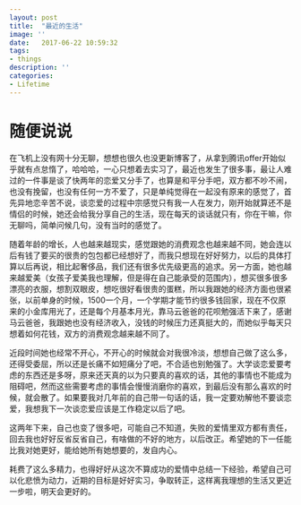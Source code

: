 ```yaml
---
layout: post
title:  "最近的生活"
image: ''
date:   2017-06-22 10:59:32
tags:
- things
description: ''
categories:
- Lifetime 
---
```



# 随便说说

在飞机上没有网十分无聊，想想也很久也没更新博客了，从拿到腾讯offer开始似乎就有点怠惰了，哈哈哈，一心只想着去实习了，最近也发生了很多事，最让人难过的一件事是谈了快两年的恋爱又分手了，也算是和平分手吧，双方都不吵不闹，也没有挽留，也没有任何一方不爱了，只是单纯觉得在一起没有原来的感觉了，首先异地恋辛苦不说，谈恋爱的过程中宗感觉只有我一人在发力，刚开始就算还不是情侣的时候，她还会给我分享自己的生活，现在每天的谈话就只有，你在干嘛，你无聊吗，简单问候几句，没有当时的感觉了。

随着年龄的增长，人也越来越现实，感觉跟她的消费观念也越来越不同，她会连以后有钱了要买的很贵的包包都已经想好了，而我只想现在好好努力，以后的具体打算以后再说，相比起奢侈品，我们还有很多优先级更高的追求。另一方面，她也越来越爱美（女孩子爱美我也理解，但是得在自己能承受的范围内），想买很多很多漂亮的衣服，想割双眼皮，想吃很好看很贵的蛋糕，所以我跟她的经济方面也很紧张，以前单身的时候，1500一个月，一个学期才能节约很多钱回家，现在不仅原来的小金库用光了，还是每个月基本月光，靠马云爸爸的花呗勉强活下来了，感谢马云爸爸，我跟她也没有经济收入，没钱的时候压力还真挺大的，而她似乎每天只想着如何花钱，双方的消费观念越来越不同了。

近段时间她也经常不开心，不开心的时候就会对我很冷淡，想想自己做了这么多，还得受委屈，所以还是长痛不如短痛分了吧，不合适也别勉强了。大学谈恋爱要考虑的东西还是多呀，原来还天真的以为只要真的喜欢的话，其他的事情也不能成为阻碍吧，然而这些需要考虑的事情会慢慢消磨你的喜欢，到最后没有那么喜欢的时候，就会散了。如果要我对几年前的自己带一句话的话，我一定要劝解他不要谈恋爱，我想我下一次谈恋爱应该是工作稳定以后了吧。

这两年下来，自己也变了很多吧，可能自己不知道，失败的爱情里双方都有责任，回去我也好好反省反省自己，有啥做的不好的地方，以后改正。希望她的下一任能比我对她更好，能给她所有她想要的，发自内心。

耗费了这么多精力，也得好好从这次不算成功的爱情中总结一下经验，希望自己可以化悲愤为动力，近期的目标是好好实习，争取转正，这样离我理想的生活又更近一步啦，明天会更好的。